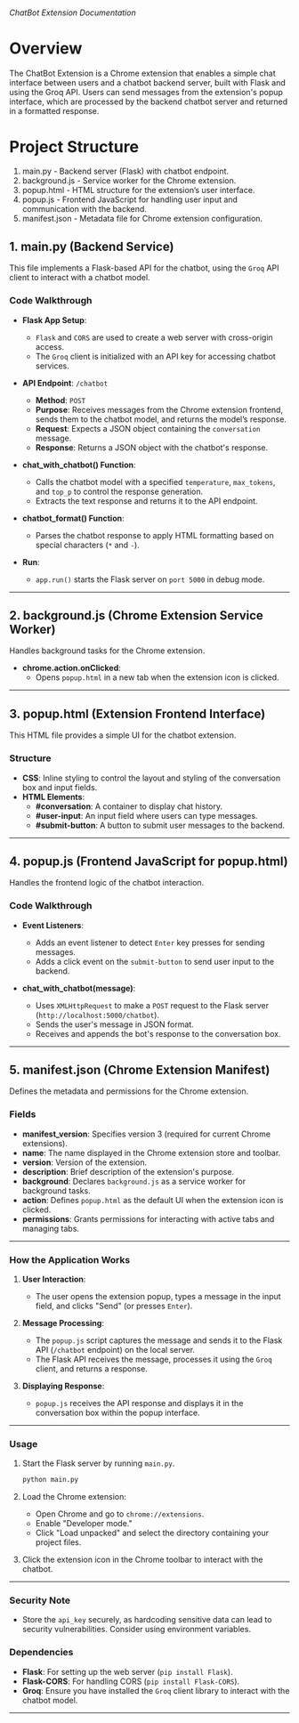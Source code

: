 ###### ChatBot Extension Documentation


# Overview

The ChatBot Extension is a Chrome extension that enables a simple chat interface between users and a chatbot backend server, built with Flask and using the Groq API. Users can send messages from the extension's popup interface, which are processed by the backend chatbot server and returned in a formatted response.

# Project Structure

   1. main.py - Backend server (Flask) with chatbot endpoint.
   2. background.js - Service worker for the Chrome extension.
   3. popup.html - HTML structure for the extension’s user interface.
   4. popup.js - Frontend JavaScript for handling user input and communication with the backend.
   5. manifest.json - Metadata file for Chrome extension configuration.

## **1. main.py** (Backend Service)

This file implements a Flask-based API for the chatbot, using the `Groq` API client to interact with a chatbot model.

### Code Walkthrough

- **Flask App Setup**:
  - `Flask` and `CORS` are used to create a web server with cross-origin access.
  - The `Groq` client is initialized with an API key for accessing chatbot services.

- **API Endpoint**: `/chatbot`
  - **Method**: `POST`
  - **Purpose**: Receives messages from the Chrome extension frontend, sends them to the chatbot model, and returns the model’s response.
  - **Request**: Expects a JSON object containing the `conversation` message.
  - **Response**: Returns a JSON object with the chatbot's response.

- **chat_with_chatbot() Function**:
  - Calls the chatbot model with a specified `temperature`, `max_tokens`, and `top_p` to control the response generation.
  - Extracts the text response and returns it to the API endpoint.

- **chatbot_format() Function**:
  - Parses the chatbot response to apply HTML formatting based on special characters (`*` and `-`).

- **Run**:
  - `app.run()` starts the Flask server on `port 5000` in debug mode.

---

## **2. background.js** (Chrome Extension Service Worker)

Handles background tasks for the Chrome extension.

- **chrome.action.onClicked**:
  - Opens `popup.html` in a new tab when the extension icon is clicked.

---

## **3. popup.html** (Extension Frontend Interface)

This HTML file provides a simple UI for the chatbot extension.

### Structure

- **CSS**: Inline styling to control the layout and styling of the conversation box and input fields.
- **HTML Elements**:
  - **#conversation**: A container to display chat history.
  - **#user-input**: An input field where users can type messages.
  - **#submit-button**: A button to submit user messages to the backend.

---

## **4. popup.js** (Frontend JavaScript for popup.html)

Handles the frontend logic of the chatbot interaction.

### Code Walkthrough

- **Event Listeners**:
  - Adds an event listener to detect `Enter` key presses for sending messages.
  - Adds a click event on the `submit-button` to send user input to the backend.

- **chat_with_chatbot(message)**:
  - Uses `XMLHttpRequest` to make a `POST` request to the Flask server (`http://localhost:5000/chatbot`).
  - Sends the user's message in JSON format.
  - Receives and appends the bot's response to the conversation box.

---

## **5. manifest.json** (Chrome Extension Manifest)

Defines the metadata and permissions for the Chrome extension.

### Fields

- **manifest_version**: Specifies version 3 (required for current Chrome extensions).
- **name**: The name displayed in the Chrome extension store and toolbar.
- **version**: Version of the extension.
- **description**: Brief description of the extension's purpose.
- **background**: Declares `background.js` as a service worker for background tasks.
- **action**: Defines `popup.html` as the default UI when the extension icon is clicked.
- **permissions**: Grants permissions for interacting with active tabs and managing tabs.

---

### **How the Application Works**

1. **User Interaction**:
   - The user opens the extension popup, types a message in the input field, and clicks "Send" (or presses `Enter`).

2. **Message Processing**:
   - The `popup.js` script captures the message and sends it to the Flask API (`/chatbot` endpoint) on the local server.
   - The Flask API receives the message, processes it using the `Groq` client, and returns a response.

3. **Displaying Response**:
   - `popup.js` receives the API response and displays it in the conversation box within the popup interface.

---

### **Usage**

1. Start the Flask server by running `main.py`.
   ```bash
   python main.py
   ```
2. Load the Chrome extension:
   - Open Chrome and go to `chrome://extensions`.
   - Enable "Developer mode."
   - Click "Load unpacked" and select the directory containing your project files.

3. Click the extension icon in the Chrome toolbar to interact with the chatbot.

---

### **Security Note**

- Store the `api_key` securely, as hardcoding sensitive data can lead to security vulnerabilities. Consider using environment variables.

### **Dependencies**

- **Flask**: For setting up the web server (`pip install Flask`).
- **Flask-CORS**: For handling CORS (`pip install Flask-CORS`).
- **Groq**: Ensure you have installed the `Groq` client library to interact with the chatbot model.

---